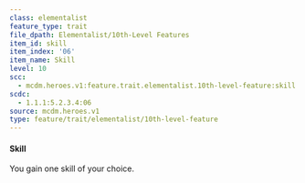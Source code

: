 ```yaml
---
class: elementalist
feature_type: trait
file_dpath: Elementalist/10th-Level Features
item_id: skill
item_index: '06'
item_name: Skill
level: 10
scc:
  - mcdm.heroes.v1:feature.trait.elementalist.10th-level-feature:skill
scdc:
  - 1.1.1:5.2.3.4:06
source: mcdm.heroes.v1
type: feature/trait/elementalist/10th-level-feature
---
```


#### Skill

You gain one skill of your choice.
